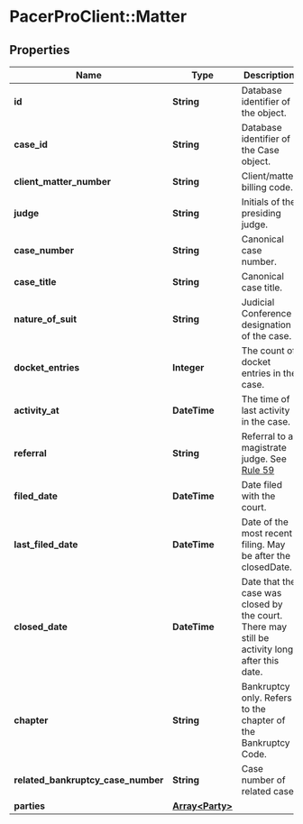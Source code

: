 # PacerProClient::Matter

## Properties
Name | Type | Description | Notes
------------ | ------------- | ------------- | -------------
**id** | **String** | Database identifier of the object. | [optional] 
**case_id** | **String** | Database identifier of the Case object. | [optional] 
**client_matter_number** | **String** | Client/matter billing code. | [optional] 
**judge** | **String** | Initials of the presiding judge. | [optional] 
**case_number** | **String** | Canonical case number. | [optional] 
**case_title** | **String** | Canonical case title. | [optional] 
**nature_of_suit** | **String** | Judicial Conference designation of the case. | [optional] 
**docket_entries** | **Integer** | The count of docket entries in the case. | [optional] 
**activity_at** | **DateTime** | The time of last activity in the case.  | [optional] 
**referral** | **String** | Referral to a magistrate judge. See [Rule 59](https://www.law.cornell.edu/rules/frcrmp/rule_59) | [optional] 
**filed_date** | **DateTime** | Date filed with the court. | [optional] 
**last_filed_date** | **DateTime** | Date of the most recent filing. May be after the closedDate. | [optional] 
**closed_date** | **DateTime** | Date that the case was closed by the court. There may still be activity long after this date. | [optional] 
**chapter** | **String** | Bankruptcy only. Refers to the chapter of the Bankruptcy Code. | [optional] 
**related_bankruptcy_case_number** | **String** | Case number of related case. | [optional] 
**parties** | [**Array&lt;Party&gt;**](Party.md) |  | [optional] 


